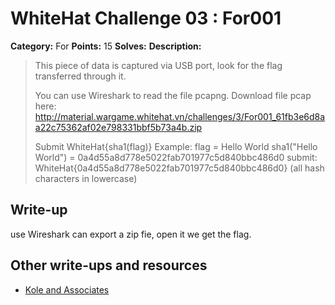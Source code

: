 # WhiteHat Challenge 03 : For001

**Category:** For
**Points:** 15
**Solves:** 
**Description:**

> This piece of data is captured via USB port, look for the flag  transferred through it.
>
> You can use Wireshark to read the file pcapng.
> Download file pcap here:
> http://material.wargame.whitehat.vn/challenges/3/For001_61fb3e6d8aa22c75362af02e798331bbf5b73a4b.zip
>
> Submit WhiteHat{sha1(flag)}
> Example: flag = Hello World
> sha1("Hello World") = 0a4d55a8d778e5022fab701977c5d840bbc486d0
> submit: WhiteHat{0a4d55a8d778e5022fab701977c5d840bbc486d0}
> (all hash characters in lowercase)

## Write-up

use Wireshark can export a zip fie, open it we get the flag.

## Other write-ups and resources
* [Kole and Associates](https://gospelofmark.ch/whitehat-challenge-03-for001-forensics.html)
